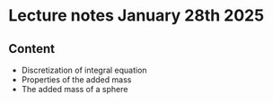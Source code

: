 # Lecture notes January 28th 2025

## Content
- Discretization of integral equation
- Properties of the added mass
- The added mass of a sphere